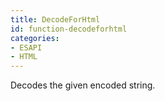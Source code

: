 ```yaml
---
title: DecodeForHtml
id: function-decodeforhtml
categories:
- ESAPI
- HTML
---
```


Decodes the given encoded string.
